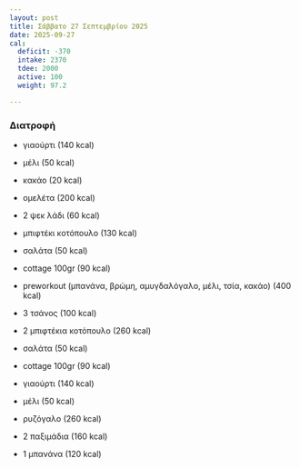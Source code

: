 ```yaml
---
layout: post
title: Σάββατο 27 Σεπτεμβρίου 2025
date: 2025-09-27
cal:
  deficit: -370
  intake: 2370
  tdee: 2000
  active: 100
  weight: 97.2

---
```


### Διατροφή

- γιαούρτι (140 kcal)
- μέλι (50 kcal)
- κακάο (20 kcal)
- ομελέτα (200 kcal)
- 2 ψεκ λάδι (60 kcal)


- μπιφτέκι κοτόπουλο (130 kcal)
- σαλάτα (50 kcal)
- cottage 100gr (90 kcal)

- preworkout (μπανάνα, βρώμη, αμυγδαλόγαλο, μέλι, τσία, κακάο) (400 kcal)

- 3 τσάνος (100 kcal)


- 2 μπιφτέκια κοτόπουλο (260 kcal)
- σαλάτα (50 kcal)
- cottage 100gr (90 kcal)

- γιαούρτι (140 kcal)
- μέλι (50 kcal)
- ρυζόγαλο (260 kcal)

- 2 παξιμάδια (160 kcal)
- 1 μπανάνα (120 kcal)




<!---  ![pic](/pics/2025-09-27/yogurt.jpg)<br> -->
